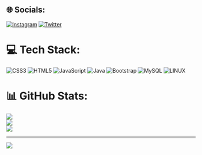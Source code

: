 
## 🌐 Socials:
[![Instagram](https://img.shields.io/badge/Instagram-%23E4405F.svg?logo=Instagram&logoColor=white)](https://instagram.com/aech_x) [![Twitter](https://img.shields.io/badge/Twitter-%231DA1F2.svg?logo=Twitter&logoColor=white)](https://twitter.com/@asif_shamal) 

# 💻 Tech Stack:
![CSS3](https://img.shields.io/badge/css3-%231572B6.svg?style=for-the-badge&logo=css3&logoColor=white) ![HTML5](https://img.shields.io/badge/html5-%23E34F26.svg?style=for-the-badge&logo=html5&logoColor=white) ![JavaScript](https://img.shields.io/badge/javascript-%23323330.svg?style=for-the-badge&logo=javascript&logoColor=%23F7DF1E) ![Java](https://img.shields.io/badge/java-%23ED8B00.svg?style=for-the-badge&logo=java&logoColor=white) ![Bootstrap](https://img.shields.io/badge/bootstrap-%23563D7C.svg?style=for-the-badge&logo=bootstrap&logoColor=white) ![MySQL](https://img.shields.io/badge/mysql-%2300f.svg?style=for-the-badge&logo=mysql&logoColor=white) ![LINUX](https://img.shields.io/badge/Linux-FCC624?style=for-the-badge&logo=linux&logoColor=black)
# 📊 GitHub Stats:
![](https://github-readme-stats.vercel.app/api?username=Asif-Shamal&theme=dark&hide_border=false&include_all_commits=true&count_private=true)<br/>
![](https://github-readme-streak-stats.herokuapp.com/?user=Asif-Shamal&theme=dark&hide_border=false)<br/>
![](https://github-readme-stats.vercel.app/api/top-langs/?username=Asif-Shamal&theme=dark&hide_border=false&include_all_commits=true&count_private=true&layout=compact)

---
[![](https://visitcount.itsvg.in/api?id=Asif-Shamal&icon=0&color=0)](https://visitcount.itsvg.in)

<!-- Proudly created with GPRM ( https://gprm.itsvg.in ) -->
